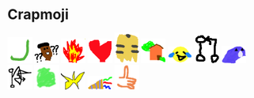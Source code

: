 # Crapmoji

<img src="https://raw.githubusercontent.com/kimvermeer/crapmoji/master/emoji/crappy_checkmark.png" alt="crappy checkmark" width="50px">
<img src="https://raw.githubusercontent.com/kimvermeer/crapmoji/master/emoji/crappy_confused_nick_young.png" alt="crappy confused nick young" width="50px">
<img src="https://raw.githubusercontent.com/kimvermeer/crapmoji/master/emoji/crappy_fire.png" alt="crappy fire" width="50px">
<img src="https://raw.githubusercontent.com/kimvermeer/crapmoji/master/emoji/crappy_heart.png" alt="crappy heart" width="50px">
<img src="https://raw.githubusercontent.com/kimvermeer/crapmoji/master/emoji/crappy_hessie.png" alt="crappy hessie" width="50px">
<img src="https://raw.githubusercontent.com/kimvermeer/crapmoji/master/emoji/crappy_house_with_garden.png" alt="crappy house with garden" width="50px">
<img src="https://raw.githubusercontent.com/kimvermeer/crapmoji/master/emoji/crappy_joy.png" alt="crappy joy" width="50px">
<img src="https://raw.githubusercontent.com/kimvermeer/crapmoji/master/emoji/crappy_merged.png" alt="crappy merged" width="50px">
<img src="https://raw.githubusercontent.com/kimvermeer/crapmoji/master/emoji/crappy_parrot.png" alt="crappy parrot" width="50px">
<img src="https://raw.githubusercontent.com/kimvermeer/crapmoji/master/emoji/crappy_reverted.png" alt="crappy reverted" width="50px">
<img src="https://raw.githubusercontent.com/kimvermeer/crapmoji/master/emoji/crappy_rockstar.png" alt="crappy rockstar" width="50px">
<img src="https://raw.githubusercontent.com/kimvermeer/crapmoji/master/emoji/crappy_star.png" alt="crappy star" width="50px">
<img src="https://raw.githubusercontent.com/kimvermeer/crapmoji/master/emoji/crappy_tada.png" alt="crappy tada" width="50px">
<img src="https://raw.githubusercontent.com/kimvermeer/crapmoji/master/emoji/crappy_thumbsup.png" alt="crappy thumbsup" width="50px">
